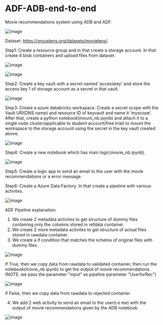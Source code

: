 # ADF-ADB-end-to-end

Movie recommendations system using ADB and ADF.


![image](https://user-images.githubusercontent.com/66850958/226788005-5cbe5ae4-a936-425a-84fe-3d051dd40dcc.png)



Dataset: https://grouplens.org/datasets/movielens/

Step1: Create a resource group and in that create a storage account. In that create 4 blob containers and upload files from dataset.


![image](https://user-images.githubusercontent.com/66850958/226775841-cfb68752-76bd-4241-be5e-cfb628f5ad04.png)


![image](https://user-images.githubusercontent.com/66850958/226775983-1412c4d4-88ad-485b-8173-498005148e3f.png)


Step2: Create a key vault with a secret named 'accesskey' and store the access key 1 of storage account as a secret in that vault.


![image](https://user-images.githubusercontent.com/66850958/226776038-ed7cce88-4b03-4917-a5ad-ac209561e268.png)


Step3: Create a azure databricks workspace. Create a secret scope with the Vault URI(DNS name) and resource ID of keyvault and name it 'myscope'. 
After that, create a python notebook(mount_nb.ipynb) and attach it to a single node cluster(applicable to student account/free trial) to mount the workspace to the storage account using the secret in the key vault created above.


![image](https://user-images.githubusercontent.com/66850958/226776463-103bea1b-cf92-4153-89d5-e27c86e98570.png)


Step4: Create a new notebook which has main logic(movie_nb.ipynb).

![image](https://user-images.githubusercontent.com/66850958/226822993-4f53b9fe-cdcb-490d-835c-1041b90c7ec9.png)


Step5: Create a logic app to send an email to the user with the movie recommendations or a error message.




Step6: Create a Azure Data Factory. In that create a pipeline with various activites. 


![image](https://user-images.githubusercontent.com/66850958/226823209-6406551b-6bf4-41a5-a21b-a49a7851194e.png)


ADF Pipeline explanation:


1) We create 2 metadata activites to get structure of dummy files containing only the columns stored in refdata container.
2) We create 2 more metadata activites to get structure of actual files stored in rawdata container.
3) We create a if condition that matches the schema of original files with dummy files.


![image](https://user-images.githubusercontent.com/66850958/226824080-5dc7f11f-e57c-4a43-b79f-411ffdf59cda.png)

If True, then we copy data from rawdata to validated container, then run the notebook(movie_nb.ipynb) to get the output of movie recommendations.
(NOTE: we pass the parameter "input" as pipeline parameter "UserforRec")


![image](https://user-images.githubusercontent.com/66850958/226824424-5648ec52-a534-48ea-b3c6-a76749faad8a.png)


If False, then we copy data from rawdata to rejected container.

4) We add 2 web activity to send an email to the user(i.e me) with the output of movie recommendations given by the ADB notebook.


![image](https://user-images.githubusercontent.com/66850958/226825626-5188eba8-c797-4acc-bac8-2bd6cf055794.png)














